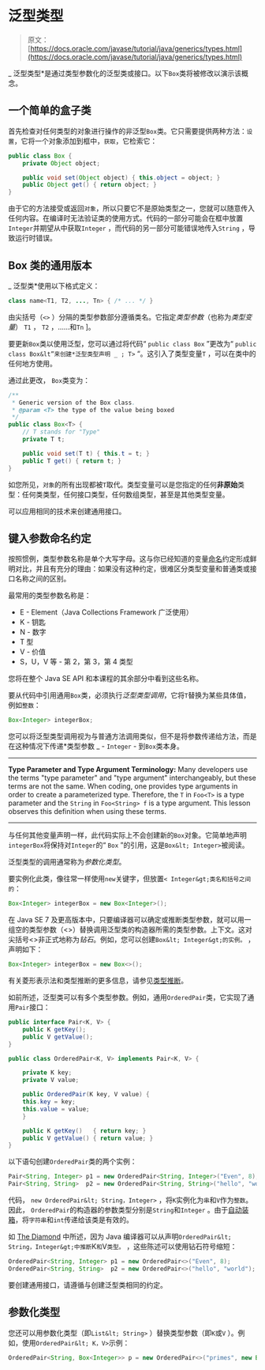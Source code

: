 # 泛型类型

> 原文： [https://docs.oracle.com/javase/tutorial/java/generics/types.html](https://docs.oracle.com/javase/tutorial/java/generics/types.html)

_ 泛型类型*是通过类型参数化的泛型类或接口。以下`Box`类将被修改以演示该概念。

## 一个简单的盒子类

首先检查对任何类型的对象进行操作的非泛型`Box`类。它只需要提供两种方法：`设置`，它将一个对象添加到框中，`获取`，它检索它：

```java
public class Box {
    private Object object;

    public void set(Object object) { this.object = object; }
    public Object get() { return object; }
}

```

由于它的方法接受或返回`对象`，所以只要它不是原始类型之一，您就可以随意传入任何内容。在编译时无法验证类的使用方式。代码的一部分可能会在框中放置`Integer`并期望从中获取`Integer` ，而代码的另一部分可能错误地传入`String` ，导致运行时错误。

## Box 类的通用版本

_ 泛型类*使用以下格式定义：

```java
class name<T1, T2, ..., Tn> { /* ... */ }

```

由尖括号（`<>` ）分隔的类型参数部分遵循类名。它指定*类型参数*（也称为*类型变量*） `T1` ， `T2` ，......和`Tn` ]。

要更新`Box`类以使用泛型，您可以通过将代码“ `public class Box` ”更改为“ `public class Box&lt”来创建*泛型类型声明 _ ; T>` “。这引入了类型变量`T` ，可以在类中的任何地方使用。

通过此更改， `Box`类变为：

```java
/**
 * Generic version of the Box class.
 * @param <T> the type of the value being boxed
 */
public class Box<T> {
    // T stands for "Type"
    private T t;

    public void set(T t) { this.t = t; }
    public T get() { return t; }
}

```

如您所见，`对象`的所有出现都被`T`取代。类型变量可以是您指定的任何**非原始**类型：任何类类型，任何接口类型，任何数组类型，甚至是其他类型变量。

可以应用相同的技术来创建通用接口。

## 键入参数命名约定

按照惯例，类型参数名称是单个大写字母。这与你已经知道的变量[命名](../nutsandbolts/variables.html#naming)约定形成鲜明对比，并且有充分的理由：如果没有这种约定，很难区分类型变量和普通类或接口名称之间的区别。

最常用的类型参数名称是：

*   E - Element（Java Collections Framework 广泛使用）
*   K - 钥匙
*   N - 数字
*   T 型
*   V - 价值
*   S，U，V 等 - 第 2，第 3，第 4 类型

您将在整个 Java SE API 和本课程的其余部分中看到这些名称。

要从代码中引用通用`Box`类，必须执行*泛型类型调用*，它将`T`替换为某些具体值，例如`整数`：

```java
Box<Integer> integerBox;

```

您可以将泛型类型调用视为与普通方法调用类似，但不是将参数传递给方法，而是在这种情况下传递*类型参数 _ - `Integer` - 到`Box`类本身。

* * *

**Type Parameter and Type Argument Terminology:** Many developers use the terms "type parameter" and "type argument" interchangeably, but these terms are not the same. When coding, one provides type arguments in order to create a parameterized type. Therefore, the `T` in `Foo<T>` is a type parameter and the `String` in `Foo<String> f` is a type argument. This lesson observes this definition when using these terms.

* * *

与任何其他变量声明一样，此代码实际上不会创建新的`Box`对象。它简单地声明`integerBox`将保持对`Integer`的“ `Box` ”的引用，这是`Box&lt; Integer>`被阅读。

泛型类型的调用通常称为*参数化类型*。

要实例化此类，像往常一样使用`new`关键字，但放置`< Integer&gt;类名和括号之间的`：

```java
Box<Integer> integerBox = new Box<Integer>();

```

在 Java SE 7 及更高版本中，只要编译器可以确定或推断类型参数，就可以用一组空的类型参数（&lt;&gt;）替换调用泛型类的构造器所需的类型参数。上下文。这对尖括号&lt;&gt;非正式地称为*钻石*。例如，您可以创建`Box&lt; Integer&gt;的实例。` ，声明如下：

```java
Box<Integer> integerBox = new Box<>();

```

有关菱形表示法和类型推断的更多信息，请参见[类型推断](genTypeInference.html)。

如前所述，泛型类可以有多个类型参数。例如，通用`OrderedPair`类，它实现了通用`Pair`接口：

```java
public interface Pair<K, V> {
    public K getKey();
    public V getValue();
}

public class OrderedPair<K, V> implements Pair<K, V> {

    private K key;
    private V value;

    public OrderedPair(K key, V value) {
	this.key = key;
	this.value = value;
    }

    public K getKey()	{ return key; }
    public V getValue() { return value; }
}

```

以下语句创建`OrderedPair`类的两个实例：

```java
Pair<String, Integer> p1 = new OrderedPair<String, Integer>("Even", 8);
Pair<String, String>  p2 = new OrderedPair<String, String>("hello", "world");

```

代码， `new OrderedPair&lt; String，Integer>` ，将`K`实例化为`串`和`V`作为`整数`。因此， `OrderedPair`的构造器的参数类型分别是`String`和`Integer` 。由于[自动装箱](../data/autoboxing.html)，将`字符串`和`int`传递给该类是有效的。

如 [The Diamond](#diamond) 中所述，因为 Java 编译器可以从声明`OrderedPair&lt; String，Integer&gt;中推断`K`和`V`类型。` ，这些陈述可以使用钻石符号缩短：

```java
OrderedPair<String, Integer> p1 = new OrderedPair<>("Even", 8);
OrderedPair<String, String>  p2 = new OrderedPair<>("hello", "world");

```

要创建通用接口，请遵循与创建泛型类相同的约定。

## 参数化类型

您还可以用参数化类型（即`List&lt; String>` ）替换类型参数（即`K`或`V` ）。例如，使用`OrderedPair&lt; K，V>`示例：

```java
OrderedPair<String, Box<Integer>> p = new OrderedPair<>("primes", new Box<Integer>(...));

```